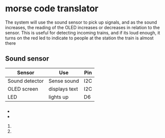 # morse code translator

The system will use the sound sensor to pick up signals, and as the sound increases, the reading of the OLED increases or decreases in relation to the sensor. This is useful for detecting incoming trains, and if its loud
enough, it turns on the red led to indicate to people at the station the train is almost there

## Sound sensor

| Sensor | Use | Pin |
| --- | --- | --- |
| Sound detector | Sense sound | I2C |
| OLED screen | displays text | I2C |
| LED | lights up | D6 |
###

-
-

1.
2.


